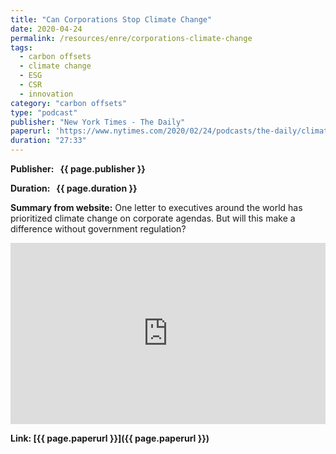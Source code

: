 ```yaml
---
title: "Can Corporations Stop Climate Change"
date: 2020-04-24
permalink: /resources/enre/corporations-climate-change
tags:
  - carbon offsets
  - climate change
  - ESG
  - CSR
  - innovation
category: "carbon offsets"
type: "podcast"
publisher: "New York Times - The Daily"
paperurl: 'https://www.nytimes.com/2020/02/24/podcasts/the-daily/climate-change.html'
duration: "27:33"
---
```



**<span class="bold-podcast">Publisher: </span>&nbsp;<span class="text-podcast"> {{ page.publisher }}</span>**

**<span class="bold-podcast">Duration: </span>&nbsp;<span class="text-podcast"> {{ page.duration }}</span>**

**<span class="bold-podcast">Summary from website:</span>**
One letter to executives around the world has prioritized climate change on corporate agendas. But will this make a difference without government regulation?

<iframe src="https://open.spotify.com/embed/episode/7i5rpldof0mG9v7VTFoTKm?utm_source=generator" width="100%" height="290" frameborder="0" scrolling="no" title="Can Corporations Stop Climate Change"></iframe>

**<span class="small-podcast">Link:</span>&nbsp;<span class="links-podcast">[{{ page.paperurl }}]({{ page.paperurl }})</span>**